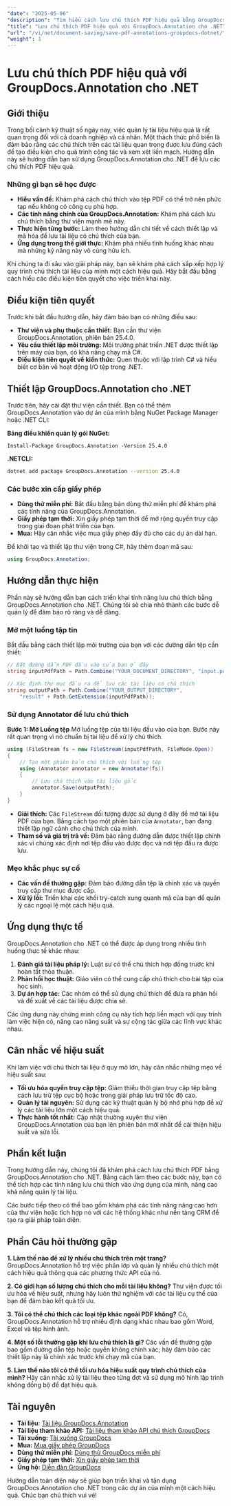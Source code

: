 ```yaml
---
"date": "2025-05-06"
"description": "Tìm hiểu cách lưu chú thích PDF hiệu quả bằng GroupDocs.Annotation cho .NET. Đơn giản hóa quy trình quản lý tài liệu của bạn với hướng dẫn chi tiết của chúng tôi."
"title": "Lưu chú thích PDF hiệu quả với GroupDocs.Annotation cho .NET"
"url": "/vi/net/document-saving/save-pdf-annotations-groupdocs-dotnet/"
"weight": 1
---
```


# Lưu chú thích PDF hiệu quả với GroupDocs.Annotation cho .NET

## Giới thiệu

Trong bối cảnh kỹ thuật số ngày nay, việc quản lý tài liệu hiệu quả là rất quan trọng đối với cả doanh nghiệp và cá nhân. Một thách thức phổ biến là đảm bảo rằng các chú thích trên các tài liệu quan trọng được lưu đúng cách để tạo điều kiện cho quá trình cộng tác và xem xét liền mạch. Hướng dẫn này sẽ hướng dẫn bạn sử dụng GroupDocs.Annotation cho .NET để lưu các chú thích PDF hiệu quả.

### Những gì bạn sẽ học được
- **Hiểu vấn đề:** Khám phá cách chú thích vào tệp PDF có thể trở nên phức tạp nếu không có công cụ phù hợp.
- **Các tính năng chính của GroupDocs.Annotation:** Khám phá cách lưu chú thích bằng thư viện mạnh mẽ này.
- **Thực hiện từng bước:** Làm theo hướng dẫn chi tiết về cách thiết lập và mã hóa để lưu tài liệu có chú thích của bạn.
- **Ứng dụng trong thế giới thực:** Khám phá nhiều tình huống khác nhau mà những kỹ năng này vô cùng hữu ích.

Khi chúng ta đi sâu vào giải pháp này, bạn sẽ khám phá cách sắp xếp hợp lý quy trình chú thích tài liệu của mình một cách hiệu quả. Hãy bắt đầu bằng cách hiểu các điều kiện tiên quyết cho việc triển khai này.

## Điều kiện tiên quyết

Trước khi bắt đầu hướng dẫn, hãy đảm bảo bạn có những điều sau:
- **Thư viện và phụ thuộc cần thiết:** Bạn cần thư viện GroupDocs.Annotation, phiên bản 25.4.0.
- **Yêu cầu thiết lập môi trường:** Môi trường phát triển .NET được thiết lập trên máy của bạn, có khả năng chạy mã C#.
- **Điều kiện tiên quyết về kiến thức:** Quen thuộc với lập trình C# và hiểu biết cơ bản về hoạt động I/O tệp trong .NET.

## Thiết lập GroupDocs.Annotation cho .NET

Trước tiên, hãy cài đặt thư viện cần thiết. Bạn có thể thêm GroupDocs.Annotation vào dự án của mình bằng NuGet Package Manager hoặc .NET CLI:

**Bảng điều khiển quản lý gói NuGet:**
```shell
Install-Package GroupDocs.Annotation -Version 25.4.0
```

**.NETCLI:**
```bash
dotnet add package GroupDocs.Annotation --version 25.4.0
```

### Các bước xin cấp giấy phép
- **Dùng thử miễn phí:** Bắt đầu bằng bản dùng thử miễn phí để khám phá các tính năng của GroupDocs.Annotation.
- **Giấy phép tạm thời:** Xin giấy phép tạm thời để mở rộng quyền truy cập trong giai đoạn phát triển của bạn.
- **Mua:** Hãy cân nhắc việc mua giấy phép đầy đủ cho các dự án dài hạn.

Để khởi tạo và thiết lập thư viện trong C#, hãy thêm đoạn mã sau:
```csharp
using GroupDocs.Annotation;
```

## Hướng dẫn thực hiện
Phần này sẽ hướng dẫn bạn cách triển khai tính năng lưu chú thích bằng GroupDocs.Annotation cho .NET. Chúng tôi sẽ chia nhỏ thành các bước dễ quản lý để đảm bảo rõ ràng và dễ dàng.

### Mở một luồng tập tin
Bắt đầu bằng cách thiết lập môi trường của bạn với các đường dẫn tệp cần thiết:
```csharp
// Đặt đường dẫn PDF đầu vào của bạn ở đây
string inputPdfPath = Path.Combine("YOUR_DOCUMENT_DIRECTORY", "input.pdf");

// Xác định thư mục đầu ra để lưu các tài liệu có chú thích
string outputPath = Path.Combine("YOUR_OUTPUT_DIRECTORY", 
    "result" + Path.GetExtension(inputPdfPath));
```

### Sử dụng Annotator để lưu chú thích
**Bước 1: Mở Luồng tệp**
Mở luồng tệp của tài liệu đầu vào của bạn. Bước này rất quan trọng vì nó chuẩn bị tài liệu để xử lý chú thích.
```csharp
using (FileStream fs = new FileStream(inputPdfPath, FileMode.Open))
{
    // Tạo một phiên bản chú thích với luồng tệp
    using (Annotator annotator = new Annotator(fs))
    {
        // Lưu chú thích vào tài liệu gốc
        annotator.Save(outputPath);
    }
}
```
- **Giải thích:** Các `FileStream` đối tượng được sử dụng ở đây để mở tài liệu PDF của bạn. Bằng cách tạo một phiên bản của `Annotator`, bạn đang thiết lập ngữ cảnh cho chú thích của mình.
- **Tham số và giá trị trả về:** Đảm bảo rằng đường dẫn được thiết lập chính xác vì chúng xác định nơi tệp đầu vào được đọc và nơi tệp đầu ra được lưu.

### Mẹo khắc phục sự cố
- **Các vấn đề thường gặp:** Đảm bảo đường dẫn tệp là chính xác và quyền truy cập thư mục được cấp.
- **Xử lý lỗi:** Triển khai các khối try-catch xung quanh mã của bạn để quản lý các ngoại lệ một cách hiệu quả.

## Ứng dụng thực tế
GroupDocs.Annotation cho .NET có thể được áp dụng trong nhiều tình huống thực tế khác nhau:
1. **Đánh giá tài liệu pháp lý:** Luật sư có thể chú thích hợp đồng trước khi hoàn tất thỏa thuận.
2. **Phản hồi học thuật:** Giáo viên có thể cung cấp chú thích cho bài tập của học sinh.
3. **Dự án hợp tác:** Các nhóm có thể sử dụng chú thích để đưa ra phản hồi và đề xuất về các tài liệu được chia sẻ.

Các ứng dụng này chứng minh công cụ này tích hợp liền mạch với quy trình làm việc hiện có, nâng cao năng suất và sự cộng tác giữa các lĩnh vực khác nhau.

## Cân nhắc về hiệu suất
Khi làm việc với chú thích tài liệu ở quy mô lớn, hãy cân nhắc những mẹo về hiệu suất sau:
- **Tối ưu hóa quyền truy cập tệp:** Giảm thiểu thời gian truy cập tệp bằng cách lưu trữ tệp cục bộ hoặc trong giải pháp lưu trữ tốc độ cao.
- **Quản lý tài nguyên:** Sử dụng các kỹ thuật quản lý bộ nhớ phù hợp để xử lý các tài liệu lớn một cách hiệu quả.
- **Thực hành tốt nhất:** Cập nhật thường xuyên thư viện GroupDocs.Annotation của bạn lên phiên bản mới nhất để cải thiện hiệu suất và sửa lỗi.

## Phần kết luận
Trong hướng dẫn này, chúng tôi đã khám phá cách lưu chú thích PDF bằng GroupDocs.Annotation cho .NET. Bằng cách làm theo các bước này, bạn có thể tích hợp các tính năng lưu chú thích vào ứng dụng của mình, nâng cao khả năng quản lý tài liệu.

Các bước tiếp theo có thể bao gồm khám phá các tính năng nâng cao hơn của thư viện hoặc tích hợp nó với các hệ thống khác như nền tảng CRM để tạo ra giải pháp toàn diện.

## Phần Câu hỏi thường gặp
**1. Làm thế nào để xử lý nhiều chú thích trên một trang?**
GroupDocs.Annotation hỗ trợ việc phân lớp và quản lý nhiều chú thích một cách hiệu quả thông qua các phương thức API của nó.

**2. Có giới hạn số lượng chú thích cho mỗi tài liệu không?**
Thư viện được tối ưu hóa về hiệu suất, nhưng hãy luôn thử nghiệm với các tài liệu cụ thể của bạn để đảm bảo kết quả tối ưu.

**3. Tôi có thể chú thích các loại tệp khác ngoài PDF không?**
Có, GroupDocs.Annotation hỗ trợ nhiều định dạng khác nhau bao gồm Word, Excel và tệp hình ảnh.

**4. Một số lỗi thường gặp khi lưu chú thích là gì?**
Các vấn đề thường gặp bao gồm đường dẫn tệp hoặc quyền không chính xác; hãy đảm bảo các thiết lập này là chính xác trước khi chạy mã của bạn.

**5. Làm thế nào tôi có thể tối ưu hóa hiệu suất quy trình chú thích của mình?**
Hãy cân nhắc xử lý tài liệu theo từng đợt và sử dụng mô hình lập trình không đồng bộ để đạt hiệu quả.

## Tài nguyên
- **Tài liệu:** [Tài liệu GroupDocs.Annotation](https://docs.groupdocs.com/annotation/net/)
- **Tài liệu tham khảo API:** [Tài liệu tham khảo API chú thích GroupDocs](https://reference.groupdocs.com/annotation/net/)
- **Tải xuống:** [Tải xuống GroupDocs](https://releases.groupdocs.com/annotation/net/)
- **Mua:** [Mua giấy phép GroupDocs](https://purchase.groupdocs.com/buy)
- **Dùng thử miễn phí:** [Dùng thử GroupDocs miễn phí](https://releases.groupdocs.com/annotation/net/)
- **Giấy phép tạm thời:** [Xin giấy phép tạm thời](https://purchase.groupdocs.com/temporary-license/)
- **Ủng hộ:** [Diễn đàn GroupDocs](https://forum.groupdocs.com/c/annotation/)

Hướng dẫn toàn diện này sẽ giúp bạn triển khai và tận dụng GroupDocs.Annotation cho .NET trong các dự án của mình một cách hiệu quả. Chúc bạn chú thích vui vẻ!
